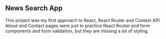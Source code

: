 ## News Search App

This project was my first approach to React, React Router and Context API.
<br>
About and Contact pages were just to practice React Router and form components and form validation, but they are missing a lot of styling.
